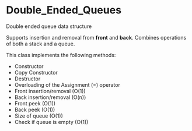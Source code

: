 # Double_Ended_Queues
Double ended queue data structure

Supports insertion and removal from **front** and **back**. Combines operations of both a stack and a queue.

This class implements the following methods:
* Constructor
* Copy Constructor
* Destructor
* Overloading of the Assignment (=) operator
* Front insertion/removal (O(1))
* Back insertion/removal  (O(n))
* Front peek  (O(1))
* Back peek (O(1))
* Size of queue (O(1))
* Check if queue is empty (O(1))
